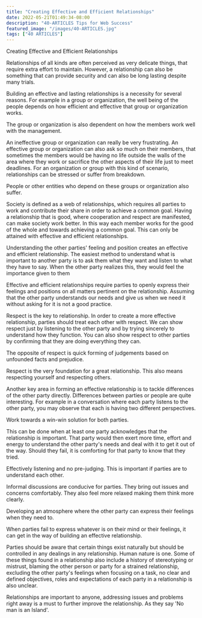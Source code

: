 ```yaml
---
title: "Creating Effective and Efficient Relationships"
date: 2022-05-21T01:49:34-08:00
description: "40-ARTICLES Tips for Web Success"
featured_image: "/images/40-ARTICLES.jpg"
tags: ["40 ARTICLES"]
---
```


Creating Effective and Efficient Relationships


Relationships of all kinds are often perceived as very delicate things, that require extra effort to maintain. However, a relationship can also be something that can provide security and can also be long lasting despite many trials.

Building an effective and lasting relationships is a necessity for several reasons. For example in a group or organization, the well being of the people depends on how efficient and effective that group or organization works.

The group or organization is also dependent on how the members work well with the management. 

An ineffective group or organization can really be very frustrating.  An effective group or organization can also ask so much on their members, that sometimes the members would be having no life outside the walls of the area where they work or sacrifice the other aspects of their life just to meet deadlines. For an organization or group with this kind of scenario, relationships can be stressed or suffer from breakdown.
 
People or other entities who depend on these groups or organization also suffer.
 
Society is defined as a web of relationships, which requires all parties to work and contribute their share in order to achieve  a common goal. Having a relationship that is good, where cooperation and respect are manifested, can make society work better. In this way each member works for the good of the whole and towards achieving a common goal. This can only be attained with effective and efficient relationships.
 
Understanding the other parties' feeling and position creates an effective and efficient relationship. The easiest method to understand what is important to another party is to ask them what they want and listen to what they have to say. When the other party realizes this, they would feel the importance given to them

Effective and efficient relationships require parties to openly express their feelings and positions on all matters pertinent on the relationship. Assuming that the other party understands our needs and give us when we need it without asking for it is not a good practice. 

Respect is the key to relationship. In order to create a more effective relationship, parties should treat each other with respect.  We can show respect just by listening to the other party and by trying sincerely to understand how they function. You can also show respect to other parties by confirming that they are doing everything they can.

The opposite of respect is quick forming of judgements based on unfounded facts and prejudice. 
 
Respect is the very foundation for a great relationship. This also means respecting yourself and respecting others.

Another key area in forming an effective relationship is to tackle differences of the other party directly. Differences between parties or people are quite interesting. For example in a conversation where each party listens to the other party, you may observe that each is having two different perspectives.

Work towards a win-win solution for both parties. 

This can be done when at least one party acknowledges that the relationship is important. That party would then exert more time, effort and energy to understand the other party's needs and deal with it to get it out of the way. Should they fail, it is comforting for that party to know that they tried.

Effectively listening and no pre-judging. This is important if parties are to understand each other.

Informal discussions are conducive for parties. They bring out issues and concerns comfortably. They also feel more relaxed making them think more clearly.

Developing an atmosphere where the other party can express their feelings when they need to.

When parties fail to express whatever is on their mind or their feelings, it can get in the way of building an effective relationship.

Parties should be aware that certain things exist naturally but should be controlled in any dealings in any relationship.  Human nature is one. Some of these things found in a relationship also include a history of stereotyping or mistrust, blaming the other person or party for a strained relationship, excluding the other party's feelings when focusing on a task, no clear and defined objectives, roles and expectations of each party in a relationship is also unclear.

Relationships are important to anyone, addressing issues and problems right away is a must to further improve the relationship. As they say 'No man is an Island'.
